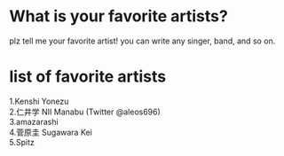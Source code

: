 # What is your favorite artists?
plz tell me your favorite artist!
you can write any singer, band, and so on.

# list of favorite artists
1.Kenshi Yonezu<br/>
2.仁井学 NII Manabu (Twitter @aleos696)<br/>
3.amazarashi<br/>
4.菅原圭 Sugawara Kei<br/>
5.Spitz


